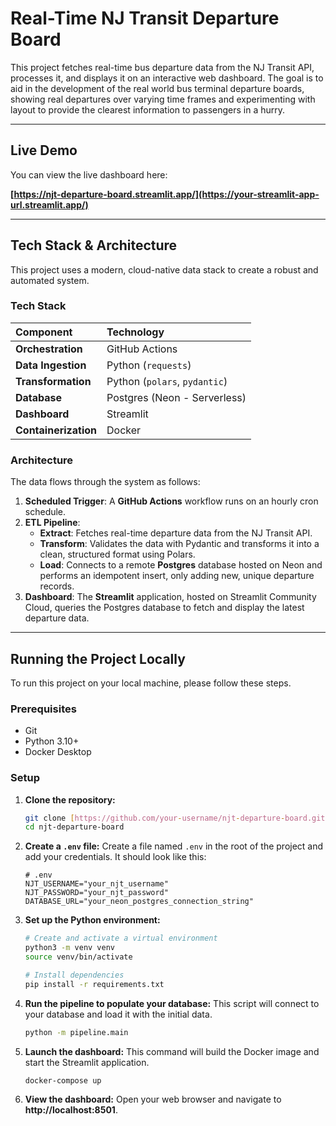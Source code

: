 # Real-Time NJ Transit Departure Board

This project fetches real-time bus departure data from the NJ Transit API, processes it, and displays it on an interactive web dashboard. The goal is to aid in the development of the real world bus terminal departure boards, showing real departures over varying time frames and experimenting with layout to provide the clearest information to passengers in a hurry.

---

## Live Demo

You can view the live dashboard here:

**[https://njt-departure-board.streamlit.app/](https://your-streamlit-app-url.streamlit.app/)**

---

## Tech Stack & Architecture

This project uses a modern, cloud-native data stack to create a robust and automated system.

### Tech Stack

| Component | Technology |
| :--- | :--- |
| **Orchestration** | GitHub Actions |
| **Data Ingestion** | Python (`requests`) |
| **Transformation** | Python (`polars`, `pydantic`) |
| **Database** | Postgres (Neon - Serverless) |
| **Dashboard** | Streamlit |
| **Containerization** | Docker |

### Architecture

The data flows through the system as follows:

1.  **Scheduled Trigger**: A **GitHub Actions** workflow runs on an hourly cron schedule.
2.  **ETL Pipeline**: 
    * **Extract**: Fetches real-time departure data from the NJ Transit API.
    * **Transform**: Validates the data with Pydantic and transforms it into a clean, structured format using Polars.
    * **Load**: Connects to a remote **Postgres** database hosted on Neon and performs an idempotent insert, only adding new, unique departure records.
3.  **Dashboard**: The **Streamlit** application, hosted on Streamlit Community Cloud, queries the Postgres database to fetch and display the latest departure data.

---

## Running the Project Locally

To run this project on your local machine, please follow these steps.

### Prerequisites

* Git
* Python 3.10+
* Docker Desktop

### Setup

1.  **Clone the repository:**
    ```bash
    git clone [https://github.com/your-username/njt-departure-board.git](https://github.com/your-username/njt-departure-board.git)
    cd njt-departure-board
    ```

2.  **Create a `.env` file:**
    Create a file named `.env` in the root of the project and add your credentials. It should look like this:
    ```
    # .env
    NJT_USERNAME="your_njt_username"
    NJT_PASSWORD="your_njt_password"
    DATABASE_URL="your_neon_postgres_connection_string"
    ```

3.  **Set up the Python environment:**
    ```bash
    # Create and activate a virtual environment
    python3 -m venv venv
    source venv/bin/activate

    # Install dependencies
    pip install -r requirements.txt
    ```

4.  **Run the pipeline to populate your database:**
    This script will connect to your database and load it with the initial data.
    ```bash
    python -m pipeline.main
    ```

5.  **Launch the dashboard:**
    This command will build the Docker image and start the Streamlit application.
    ```bash
    docker-compose up
    ```

6.  **View the dashboard:**
    Open your web browser and navigate to **http://localhost:8501**.
